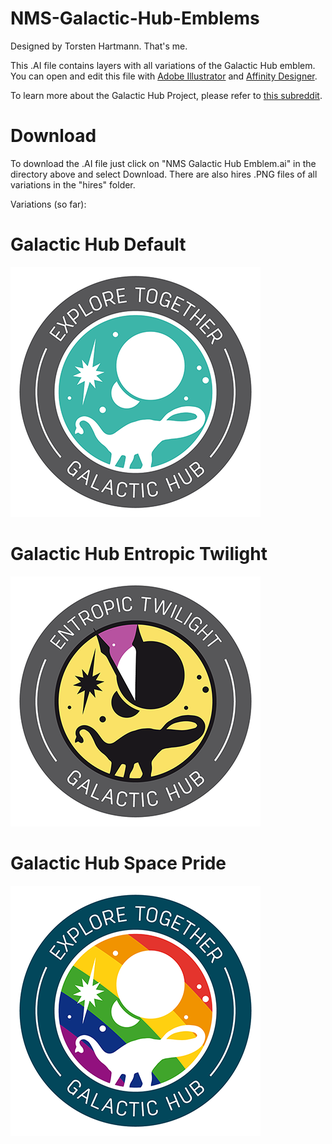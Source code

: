 # NMS-Galactic-Hub-Emblems

Designed by Torsten Hartmann. That's me.

This .AI file contains layers with all variations of the Galactic Hub emblem. You can open and edit this file with [Adobe Illustrator](https://www.adobe.com/products/illustrator.html) and [Affinity Designer](https://affinity.serif.com/).

To learn more about the Galactic Hub Project, please refer to [this subreddit](https://www.reddit.com/r/NMSGalacticHub/comments/7awyot/welcome_to_the_galactic_hub/).

# Download

To download the .AI file just click on "NMS Galactic Hub Emblem.ai" in the directory above and select Download.
There are also hires .PNG files of all variations in the "hires" folder.

Variations (so far):

# Galactic Hub Default

![Galactic Hub Default](https://github.com/donswelt/NMS-Galactic-Hub-Emblems/blob/master/images/ghd.png)

# Galactic Hub Entropic Twilight

![Galactic Hub Entropic Twilight](https://github.com/donswelt/NMS-Galactic-Hub-Emblems/blob/master/images/ghet.png)

# Galactic Hub Space Pride

![Galactic Hub Space Pride](https://github.com/donswelt/NMS-Galactic-Hub-Emblems/blob/master/images/ghsp.png)
